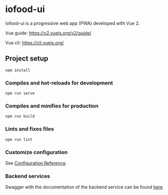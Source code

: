 # iofood-ui

iofood-ui is a progressive web app (PWA) developed with Vue 2. 

Vue guide: https://v2.vuejs.org/v2/guide/

Vue cli: https://cli.vuejs.org/

## Project setup
```
npm install
```

### Compiles and hot-reloads for development
```
npm run serve
```

### Compiles and minifies for production
```
npm run build
```

### Lints and fixes files
```
npm run lint
```

### Customize configuration
See [Configuration Reference](https://cli.vuejs.org/config/).

### Backend services
Swagger with the documentation of the backend service can be found [here](https://myfood-demo.okkam.org/io-food-api/swagger-ui.html)
